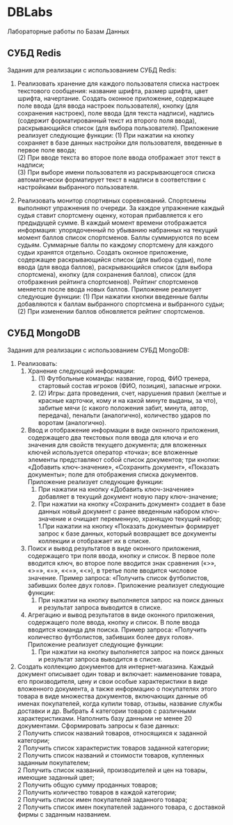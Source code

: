 # DBLabs
Лабораторные работы по Базам Данных

## СУБД Redis
Задания для реализации с использованием СУБД Redis:
1. Реализовать хранение для каждого пользователя списка настроек текстового сообщения: название шрифта, размер шрифта, цвет шрифта, начертание. Создать оконное приложение, содержащее поле ввода (для ввода настроек пользователя), кнопку (для сохранения настроек), поле ввода (для текста надписи), надпись (содержит форматированный текст из второго поля ввода), раскрывающийся список (для выбора пользователя). Приложение реализует следующие функции:
	(1) При нажатии на кнопку сохраняет в базе данных настройки для пользователя, введенные в первое поле ввода;	
	(2) При вводе текста во второе поле ввода отображает этот текст в надписи;	
	(3) При выборе имени пользователя из раскрывающегося списка автоматически форматирует текст в надписи в соответствии с настройками выбранного пользователя.

2. Реализовать монитор спортивных соревнований. Спортсмены выполняют упражнения по очереди. За каждое упражнение каждый судья ставит спортсмену оценку, которая прибавляется к его предыдущей сумме. В каждый момент времени отображается информация: упорядоченный по убыванию набранных на текущий момент баллов список спортсменов. Баллы суммируются по всем судьям. Суммарные баллы по каждому спортсмену для каждого судьи хранятся отдельно. Создать оконное приложение, содержащее раскрывающийся список (для выбора судьи), поле ввода (для ввода баллов), раскрывающийся список (для выбора спортсмена), кнопку (для сохранения баллов), список (для отображения рейтинга спортсменов). Рейтинг спортсменов меняется после ввода новых баллов. Приложение реализует следующие функции:
	(1) При нажатии кнопки введенные баллы добавляются к баллам выбранного спортсмена и выбранного судьи;
	(2) При изменении баллов обновляется рейтинг спортсменов.

## СУБД MongoDB
Задания для реализации с использованием СУБД MongoDB:
1. Реализовать:  
 	1. Хранение следующей информации:  
		1. (1) Футбольные команды: название, город, ФИО тренера, стартовый состав игроков (ФИО, позиция), запасные игроки.  
		1. (2) Игры: дата проведения, счет, нарушения правил (желтые и красные карточки, кому и на какой минуте выданы, за что), забитые мячи (с какого положения забит, минута, автор, передача), пенальти (аналогично), количество ударов по воротам (аналогично).  
	1. Ввод и отображение информации в виде оконного приложения, содержащего два текстовых поля ввода для ключа и его значения для свойств текущего документа; для вложенных ключей используется оператор «точка»; все вложенные элементы представляют собой список документов; три кнопки: «Добавить ключ-значение», «Сохранить документ», «Показать документы»; поле для отображения списка документов. Приложение реализует следующие функции:  
		1. При нажатии на кнопку «Добавить ключ-значение» добавляет в текущий документ новую пару ключ-значение;  
		1. При нажатии на кнопку «Сохранить документ» создает в базе данных новый документ с ранее введенным набором ключ-значение и очищает переменную, хранящую текущий набор;  
		1.При нажатии на кнопку «Показать документы» формирует запрос к базе данных, который возвращает все документы коллекции и отображает их в списке.  
	1. Поиск и вывод результатов в виде оконного приложения, содержащего три поля ввода, кнопку и список. В первое поле вводится ключ, во второе поле вводится знак сравнения («>», «>=», «=», «<=», «<»), в третье поле вводится числовое значение. Пример запроса: «Получить список футболистов, забивших более двух голов». Приложение реализует следующие функции:  
		1. При нажатии на кнопку выполняется запрос на поиск данных и результат запроса выводится в списке.  
	1. Агрегацию и вывод результатов в виде оконного приложения, содержащего поле ввода, кнопку и список. В поле ввода вводится команда для поиска. Пример запроса: «Получить количество футболистов, забивших более двух голов». Приложение реализует следующие функции:  
		1. При нажатии на кнопку выполняется запрос на поиск данных и результат запроса выводится в списке.   
2. Создать коллекцию документов для интернет-магазина. Каждый документ описывает один товар и включает: наименование товара, его производителя, цену и свои особые характеристики в виде вложенного документа, а также информацию о покупателях этого товара в виде множества документов, включающих данные об именах покупателей, когда купили товар, отзывы, название службы доставки и др. Выбрать 4 категории товаров с различными характеристиками. Наполнить базу данными не менее 20 документами. Сформировать запросы к базе данных:  
	2 Получить список названий товаров, относящихся к заданной категории;  
	2 Получить список характеристик товаров заданной категории;  
	2 Получить список названий и стоимости товаров, купленных заданным покупателем;  
	2 Получить список названий, производителей и цен на товары, имеющие заданный цвет;  
	2 Получить общую сумму проданных товаров;  
	2 Получить количество товаров в каждой категории;  
	2 Получить список имен покупателей заданного товара;  
	2 Получить список имен покупателей заданного товара, с доставкой фирмы с заданным названием.  
